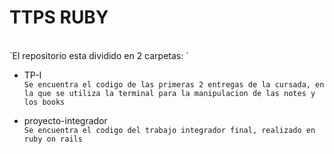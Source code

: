 # TTPS RUBY
<br>
`El repositorio esta dividido en 2 carpetas: `

-   TP-I<br>
    `Se encuentra el codigo de las primeras 2 entregas de la cursada, en la que se utiliza la terminal para la manipulacion de las notes y los books`

-   proyecto-integrador<br>
    `Se encuentra el codigo del trabajo integrador final, realizado en ruby on rails`
